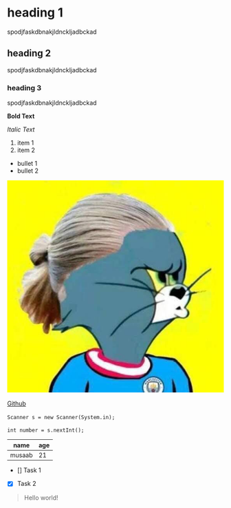 # heading 1

spodjfaskdbnakjldnckljadbckad

## heading 2

spodjfaskdbnakjldnckljadbckad

### heading 3

spodjfaskdbnakjldnckljadbckad

**Bold Text**

_Italic Text_

1. item 1
2. item 2

- bullet 1
- bullet 2

![Haaland Tom](./Haaland.jpg)

[Github](https://github.com/MusaabAlfalahi)

`Scanner s = new Scanner(System.in);`

    int number = s.nextInt();

| name | age |
| --- | --- |
| musaab | 21 |

- [] Task 1
- [x] Task 2

> Hello world!
